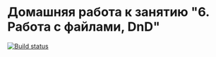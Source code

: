 # Домашняя работа к занятию "6. Работа с файлами, DnD"

[![Build status](https://ci.appveyor.com/api/projects/status/x2a9v6ofumoyj1gl?svg=true)](https://ci.appveyor.com/project/Votchitsev/ahj-homeworks-dnd)
